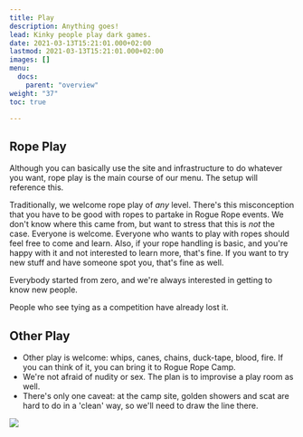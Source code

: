 ```yaml
---
title: Play
description: Anything goes!
lead: Kinky people play dark games.
date: 2021-03-13T15:21:01.000+02:00
lastmod: 2021-03-13T15:21:01.000+02:00
images: []
menu: 
  docs:
    parent: "overview"
weight: "37"
toc: true

---
```

## Rope Play

Although you can basically use the site and infrastructure to do whatever you want, rope play is the main course of our menu. The setup will reference this.

Traditionally, we welcome rope play of _any_ level. There's this misconception that you have to be good with ropes to partake in Rogue Rope events. We don't know where this came from, but want to stress that this is _not_ the case. Everyone is welcome. Everyone who wants to play with ropes should feel free to come and learn. Also, if your rope handling is basic, and you're happy with it and not interested to learn more, that's fine. If you want to try new stuff and have someone spot you, that's fine as well.

Everybody started from zero, and we're always interested in getting to know new people.

People who see tying as a competition have already lost it.

## Other Play

* Other play is welcome: whips, canes, chains, duck-tape, blood, fire. If you can think of it, you can bring it to Rogue Rope Camp.
* We're not afraid of nudity or sex. The plan is to improvise a play room as well.
* There's only one caveat: at the camp site, golden showers and scat are hard to do in a 'clean' way, so we'll need to draw the line there.

![](/images/anything.webp)
